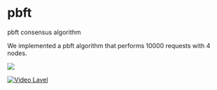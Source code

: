 # pbft
pbft consensus algorithm

We implemented a pbft algorithm that performs 10000 requests with 4 nodes.

<img src="https://img.shields.io/badge/YouTube-#FF0000?style=flat-square&logo=youtube&logoColor=white"/>

[![Video Lavel](http://img.youtube.com/vi/OruqYXaOID8/0.jpg)](https://www.youtube.com/watch?v=OruqYXaOID8)
